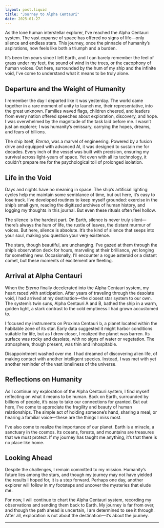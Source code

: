 ```yaml
---
layout: post.liquid
title: "Journey to Alpha Centauri"
date: 2025-01-27
---
```


As the lone human interstellar explorer, I’ve reached the Alpha Centauri system. The vast expanse of space has offered no signs of life—only silence and endless stars. This journey, once the pinnacle of humanity’s aspirations, now feels like both a triumph and a burden.

It’s been ten years since I left Earth, and I can barely remember the feel of grass under my feet, the sound of wind in the trees, or the cacophony of human voices. Out here, surrounded by the hum of my ship and the infinite void, I’ve come to understand what it means to be truly alone.

## Departure and the Weight of Humanity
I remember the day I departed like it was yesterday. The world came together in a rare moment of unity to launch me, their representative, into the great unknown. Families waved flags, children cheered, and leaders from every nation offered speeches about exploration, discovery, and hope. I was overwhelmed by the magnitude of the task laid before me. I wasn’t just an explorer; I was humanity’s emissary, carrying the hopes, dreams, and fears of billions.

The ship itself, *Eterna*, was a marvel of engineering. Powered by a fusion drive and equipped with advanced AI, it was designed to sustain me for decades. Every inch of the vessel was built with precision, ensuring my survival across light-years of space. Yet even with all its technology, it couldn't prepare me for the psychological toll of prolonged isolation.

## Life in the Void
Days and nights have no meaning in space. The ship’s artificial lighting cycles help me maintain some semblance of time, but out here, it’s easy to lose track. I’ve developed routines to keep myself grounded: exercise in the ship’s small gym, reading the digitized archives of human history, and logging my thoughts in this journal. But even these rituals often feel hollow.

The silence is the hardest part. On Earth, silence is never truly silent—there’s always the hum of life, the rustle of leaves, the distant murmur of voices. But here, silence is absolute. It’s the kind of silence that seeps into your soul, making you question your very existence.

The stars, though beautiful, are unchanging. I’ve gazed at them through the ship’s observation deck for hours, marveling at their brilliance, yet longing for something new. Occasionally, I’ll encounter a rogue asteroid or a distant comet, but these moments of excitement are fleeting.

## Arrival at Alpha Centauri
When the *Eterna* finally decelerated into the Alpha Centauri system, my heart raced with anticipation. After years of traveling through the desolate void, I had arrived at my destination—the closest star system to our own. The system’s twin suns, Alpha Centauri A and B, bathed the ship in a warm, golden light, a stark contrast to the cold emptiness I had grown accustomed to.

I focused my instruments on Proxima Centauri b, a planet located within the habitable zone of its star. Early data suggested it might harbor conditions suitable for life, but as I drew closer, I realized the planet was barren. Its surface was rocky and desolate, with no signs of water or vegetation. The atmosphere, though present, was thin and inhospitable.

Disappointment washed over me. I had dreamed of discovering alien life, of making contact with another intelligent species. Instead, I was met with yet another reminder of the vast loneliness of the universe.

## Reflections on Humanity
As I continue my exploration of the Alpha Centauri system, I find myself reflecting on what it means to be human. Back on Earth, surrounded by billions of people, it’s easy to take our connections for granted. But out here, I’ve come to appreciate the fragility and beauty of human relationships. The simple act of holding someone’s hand, sharing a meal, or hearing a familiar voice—these are the things I miss most.

I’ve also come to realize the importance of our planet. Earth is a miracle, a sanctuary in the cosmos. Its oceans, forests, and mountains are treasures that we must protect. If my journey has taught me anything, it’s that there is no place like home.

## Looking Ahead
Despite the challenges, I remain committed to my mission. Humanity’s future lies among the stars, and though my journey may not have yielded the results I hoped for, it is a step forward. Perhaps one day, another explorer will follow in my footsteps and uncover the mysteries that elude me.

For now, I will continue to chart the Alpha Centauri system, recording my observations and sending them back to Earth. My journey is far from over, and though the path ahead is uncertain, I am determined to see it through. After all, exploration is not about the destination—it’s about the journey.

---

<!-- Model: ChatGPT, Prompt: "Write a long blog post from the perspective of a lone human interstellar explorer reflecting on their mission to Alpha Centauri." -->
